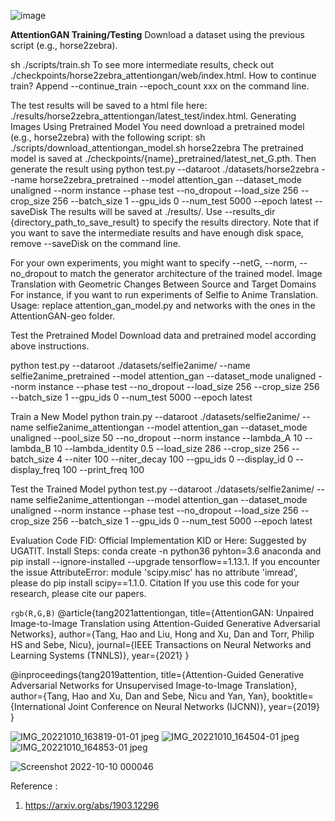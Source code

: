 ![image](https://user-images.githubusercontent.com/66905164/194865584-2ce822ce-2389-4397-abe3-b41347af21e8.png)


**AttentionGAN Training/Testing**
Download a dataset using the previous script (e.g., horse2zebra).

sh ./scripts/train.sh
To see more intermediate results, check out ./checkpoints/horse2zebra_attentiongan/web/index.html.
How to continue train? Append --continue_train --epoch_count xxx on the command line.

The test results will be saved to a html file here: ./results/horse2zebra_attentiongan/latest_test/index.html.
Generating Images Using Pretrained Model
You need download a pretrained model (e.g., horse2zebra) with the following script:
sh ./scripts/download_attentiongan_model.sh horse2zebra
The pretrained model is saved at ./checkpoints/{name}_pretrained/latest_net_G.pth.
Then generate the result using
python test.py --dataroot ./datasets/horse2zebra --name horse2zebra_pretrained --model attention_gan --dataset_mode unaligned --norm instance --phase test --no_dropout --load_size 256 --crop_size 256 --batch_size 1 --gpu_ids 0 --num_test 5000 --epoch latest --saveDisk
The results will be saved at ./results/. Use --results_dir {directory_path_to_save_result} to specify the results directory. Note that if you want to save the intermediate results and have enough disk space, remove --saveDisk on the command line.

For your own experiments, you might want to specify --netG, --norm, --no_dropout to match the generator architecture of the trained model.
Image Translation with Geometric Changes Between Source and Target Domains
For instance, if you want to run experiments of Selfie to Anime Translation. Usage: replace attention_gan_model.py and networks with the ones in the AttentionGAN-geo folder.

Test the Pretrained Model
Download data and pretrained model according above instructions.

python test.py --dataroot ./datasets/selfie2anime/ --name selfie2anime_pretrained --model attention_gan --dataset_mode unaligned --norm instance --phase test --no_dropout --load_size 256 --crop_size 256 --batch_size 1 --gpu_ids 0 --num_test 5000 --epoch latest

Train a New Model
python train.py --dataroot ./datasets/selfie2anime/ --name selfie2anime_attentiongan --model attention_gan --dataset_mode unaligned --pool_size 50 --no_dropout --norm instance --lambda_A 10 --lambda_B 10 --lambda_identity 0.5 --load_size 286 --crop_size 256 --batch_size 4 --niter 100 --niter_decay 100 --gpu_ids 0 --display_id 0 --display_freq 100 --print_freq 100

Test the Trained Model
python test.py --dataroot ./datasets/selfie2anime/ --name selfie2anime_attentiongan --model attention_gan --dataset_mode unaligned --norm instance --phase test --no_dropout --load_size 256 --crop_size 256 --batch_size 1 --gpu_ids 0 --num_test 5000 --epoch latest

Evaluation Code
FID: Official Implementation
KID or Here: Suggested by UGATIT. Install Steps: conda create -n python36 pyhton=3.6 anaconda and pip install --ignore-installed --upgrade tensorflow==1.13.1. If you encounter the issue AttributeError: module 'scipy.misc' has no attribute 'imread', please do pip install scipy==1.1.0.
Citation
If you use this code for your research, please cite our papers.

`rgb(R,G,B)` @article{tang2021attentiongan,
  title={AttentionGAN: Unpaired Image-to-Image Translation using Attention-Guided Generative Adversarial Networks},
  author={Tang, Hao and Liu, Hong and Xu, Dan and Torr, Philip HS and Sebe, Nicu},
  journal={IEEE Transactions on Neural Networks and Learning Systems (TNNLS)},
  year={2021} 
}

@inproceedings{tang2019attention,
  title={Attention-Guided Generative Adversarial Networks for Unsupervised Image-to-Image Translation},
  author={Tang, Hao and Xu, Dan and Sebe, Nicu and Yan, Yan},
  booktitle={International Joint Conference on Neural Networks (IJCNN)},
  year={2019}
}




![IMG_20221010_163819-01-01 jpeg](https://user-images.githubusercontent.com/66905164/194865016-e8908521-2af5-412b-8ca5-8a9be0f6725f.jpg)
![IMG_20221010_164504-01 jpeg](https://user-images.githubusercontent.com/66905164/194865031-db5fb217-1d2f-453b-84d2-05a9f5956708.jpg)
![IMG_20221010_164853-01 jpeg](https://user-images.githubusercontent.com/66905164/194865041-7841a7f3-95d2-47d3-b9fb-6aacd66cfae9.jpg)

![Screenshot 2022-10-10 000046](https://user-images.githubusercontent.com/66905164/194805425-e80a9bf9-ecdf-4d3f-8e8b-b5db249e7a8e.png)


Reference :
1. https://arxiv.org/abs/1903.12296

